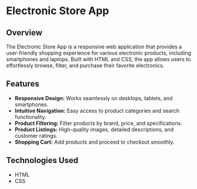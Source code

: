 # Electronic Store App

## Overview

The Electronic Store App is a responsive web application that provides a user-friendly shopping experience for various electronic products, including smartphones and laptops. Built with HTML and CSS, the app allows users to effortlessly browse, filter, and purchase their favorite electronics.

## Features

- **Responsive Design:** Works seamlessly on desktops, tablets, and smartphones.
- **Intuitive Navigation:** Easy access to product categories and search functionality.
- **Product Filtering:** Filter products by brand, price, and specifications.
- **Product Listings:** High-quality images, detailed descriptions, and customer ratings.
- **Shopping Cart:** Add products and proceed to checkout smoothly.

## Technologies Used

- HTML
- CSS
